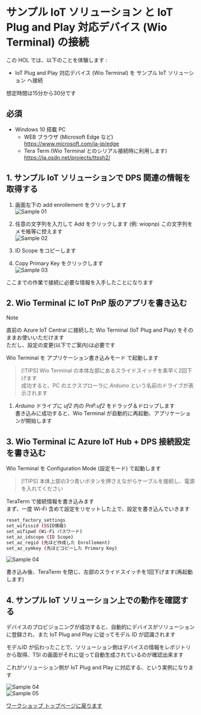 # サンプル IoT ソリューション と IoT Plug and Play 対応デバイス (Wio Terminal) の接続
この HOL では、以下のことを体験します :

- IoT Plug and Play 対応デバイス (Wio Terminal) を サンプル IoT ソリューション へ接続

想定時間は15分から30分です  

## 必須  
- Windows 10 搭載 PC  
    - WEB ブラウザ (Microsoft Edge など)  
    <https://www.microsoft.com/ja-jp/edge>
    - Tera Term (Wio Terminal とのシリアル接続時に利用します)  
    <https://ja.osdn.net/projects/ttssh2/>



## 1. サンプル IoT ソリューションで DPS 関連の情報を取得する
1. 画面左下の add enrollement をクリックします  
![Sample 01](images/sample-01-red.png)  

1. 任意の文字列を入力して Add をクリックします (例: wiopnp)
この文字列をメモ帳等に控えます  
![Sample 02](images/sample-02-red.png)  

1. ID Scope をコピーします  
1. Copy Primary Key をクリックします  
![Sample 03](images/sample-03-red.png)  

ここまでの作業で接続に必要な情報を入手したことになります  

## 2. Wio Terminal に IoT PnP 版のアプリを書き込む  

> [!NOTE]  
> 直前の Azure IoT Central に接続した Wio Terminal (IoT Plug and Play) をそのままお使いいただけます  
> ただし、設定の変更(以下でご案内)は必要です

Wio Terminal を アプリケーション書き込みモード で起動します  

> [!TIPS]
> Wio Terminal の本体左部にあるスライドスイッチを素早く2回下げます  
> 成功すると、PC のエクスプローラに *Arduino* という名前のドライブが表示されます  

1. *Arduino* ドライブに *uf2* 内の *PnP.uf2* をドラッグ＆ドロップします  
書き込みに成功すると、Wio Terminal が自動的に再起動、アプリケーションが開始します  

## 3. Wio Terminal に Azure IoT Hub + DPS 接続設定を書き込む  
Wio Terminal を Configuration Mode (設定モード) で起動します 
> [!TIPS]
> 本体上部の3つ青いボタンを押さえながらケーブルを接続し、電源を入れてください

TeraTerm で接続情報を書き込みます  
まず、一度 Wi-Fi 含めて設定をリセットした上で、設定を書き込んでいきます  

```bash
reset_factory_settings  
set_wifissid (SSID情報)  
set_wifipwd (Wi-Fi パスワード)  
set_az_idscope (ID Scope)  
set_az_regid (先ほど作成した Enrollement)  
set_az_symkey (先ほどコピーした Primary Key)  
```

![Sample 04](images/teraterm-sample-01.png)  

書き込み後、TeraTerm を閉じ、左部のスライドスイッチを1回下げます(再起動します)  

## 4. サンプル IoT ソリューション上での動作を確認する  

デバイスのプロビジョニングが成功すると、自動的にデバイスがソリューションに登録され、また IoT Plug and Play に従ってモデル ID が認識されます  

モデルID が伝わったことで、ソリューション側はデバイスの情報をレポジトリから取得、TSI の画面がそれに従って自動生成されているのが確認出来ます  

これがソリューション側が IoT Plug and Play に対応する、という実例になります  

![Sample 04](images/sample-04-red.png)  
![Sample 05](images/sample-05-red.png)  

[ワークショップ トップページに戻ります](../)  

